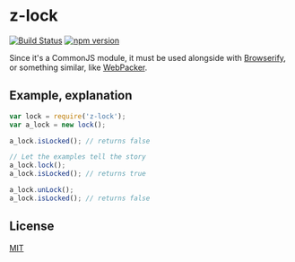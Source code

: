 # z-lock
[![Build Status](https://travis-ci.org/ZeeCoder/z-lock.svg?branch=master)](https://travis-ci.org/ZeeCoder/z-lock)
[![npm version](https://badge.fury.io/js/z-lock.svg)](http://badge.fury.io/js/z-lock)

Since it's a CommonJS module, it must be used alongside with [Browserify](http://browserify.org/), or
something similar, like [WebPacker](http://webpack.github.io/).

## Example, explanation
```js
var lock = require('z-lock');
var a_lock = new lock();

a_lock.isLocked(); // returns false

// Let the examples tell the story
a_lock.lock();
a_lock.isLocked(); // returns true

a_lock.unLock();
a_lock.isLocked(); // returns false
```

## License
[MIT](LICENSE)
